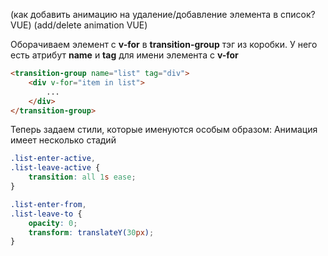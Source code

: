 (как добавить анимацию на удаление/добавление элемента в список? VUE)
(add/delete animation VUE)

Оборачиваем элемент с **v-for** в **transition-group** тэг из коробки. 
У него есть атрибут **name** и **tag** для имени элемента с **v-for**
```html
<transition-group name="list" tag="div">
	<div v-for="item in list">
		...
	</div>
</transition-group>
```

Теперь задаем стили, которые именуются особым образом: 
Анимация имеет несколько стадий

```css 
.list-enter-active,
.list-leave-active {
	transition: all 1s ease;
}

.list-enter-from,
.list-leave-to {
	opacity: 0;
	transform: translateY(30px);
}
```